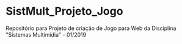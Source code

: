 # SistMult_Projeto_Jogo
Repositório para Projeto de criação de Jogo para Web da Disciplina "Sistemas Multimídia" - 01/2019

